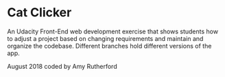 # Cat Clicker

An Udacity Front-End web development exercise that shows students how to adjust a project based on changing requirements and maintain and organize the codebase. Different branches hold different versions of the app.


August 2018 coded by Amy Rutherford